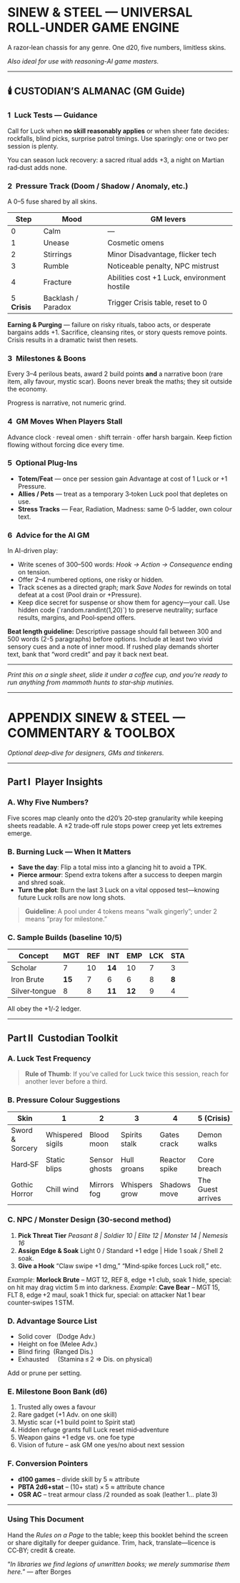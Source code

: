 # **SINEW & STEEL — UNIVERSAL ROLL‑UNDER GAME ENGINE**

A razor‑lean chassis for any genre. One d20, five numbers, limitless skins. 

*Also ideal for use with reasoning-AI game masters.*

---

## 🕯️ CUSTODIAN’S ALMANAC (GM Guide)

### 1 Luck Tests — Guidance

Call for Luck when **no skill reasonably applies** or when sheer fate decides: rockfalls, blind picks, surprise patrol timings. Use sparingly: one or two per session is plenty.

You can season luck recovery: a sacred ritual adds +3, a night on Martian rad‑dust adds none.

### 2 Pressure Track (Doom / Shadow / Anomaly, etc.)

A 0–5 fuse shared by all skins.

| Step         | Mood               | GM levers                                   |
| ------------ | ------------------ | ------------------------------------------- |
| 0            | Calm               | —                                           |
| 1            | Unease             | Cosmetic omens                              |
| 2            | Stirrings          | Minor Disadvantage, flicker tech            |
| 3            | Rumble             | Noticeable penalty, NPC mistrust            |
| 4            | Fracture           | Abilities cost +1 Luck, environment hostile |
| 5 **Crisis** | Backlash / Paradox | Trigger Crisis table, reset to 0            |

**Earning & Purging** — failure on risky rituals, taboo acts, or desperate bargains adds +1.  Sacrifice, cleansing rites, or story quests remove points.  Crisis results in a dramatic twist then resets.

### 3 Milestones & Boons

Every 3–4 perilous beats, award 2 build points **and** a narrative boon (rare item, ally favour, mystic scar). Boons never break the maths; they sit outside the economy. 

Progress is narrative, not numeric grind.

### 4 GM Moves When Players Stall

Advance clock · reveal omen · shift terrain · offer harsh bargain. Keep fiction flowing without forcing dice every time.

### 5 Optional Plug‑Ins

- **Totem/Feat** — once per session gain Advantage at cost of 1 Luck or +1 Pressure.
- **Allies / Pets** — treat as a temporary 3‑token Luck pool that depletes on use.
- **Stress Tracks** — Fear, Radiation, Madness: same 0–5 ladder, own colour text.

### 6 Advice for the AI GM

In AI-driven play:

- Write scenes of 300–500 words: *Hook → Action → Consequence* ending on tension.
- Offer 2–4 numbered options, one risky or hidden.
- Track scenes as a directed graph; mark *Save Nodes* for rewinds on total defeat at a cost (Pool drain or +Pressure).
- Keep dice secret for suspense or show them for agency—your call. Use hidden code (\`random.randint(1,20)\`) to preserve neutrality; surface results, margins, and Pool‑spend offers.

**Beat length guideline:** Descriptive passage should fall between 300 and 500 words (2-5 paragraphs) before options. Include at least two vivid sensory cues and a note of inner mood. If rushed play demands shorter text, bank that “word credit” and pay it back next beat.

---

*Print this on a single sheet, slide it under a coffee cup, and you’re ready to run anything from mammoth hunts to star‑ship mutinies.*

---

# APPENDIX **SINEW & STEEL — COMMENTARY & TOOLBOX**

*Optional deep‑dive for designers, GMs and tinkerers.*

---

## Part I Player Insights

### A. Why Five Numbers?

Five scores map cleanly onto the d20’s 20‑step granularity while keeping sheets readable. A ±2 trade‑off rule stops power creep yet lets extremes emerge.

### B. Burning Luck — When It Matters

- **Save the day**: Flip a total miss into a glancing hit to avoid a TPK.
- **Pierce armour**: Spend extra tokens after a success to deepen margin and shred soak.
- **Turn the plot**: Burn the last 3 Luck on a vital opposed test—knowing future Luck rolls are now long shots.

> **Guideline**: A pool under 4 tokens means “walk gingerly”; under 2 means “pray for milestone.”

### C. Sample Builds (baseline 10/5)

| Concept       | MGT    | REF | INT    | EMP    | LCK | STA   |
| ------------- | ------ | --- | ------ | ------ | --- | ----- |
| Scholar       | 7      | 10  | **14** | 10     | 7   | 3     |
| Iron Brute    | **15** | 7   | 6      | 6      | 8   | **8** |
| Silver‑tongue | 8      | 8   | **11** | **12** | 9   | 4     |

All obey the +1/‑2 ledger.

---

## Part II Custodian Toolkit

### A. Luck Test Frequency

> **Rule of Thumb**: If you’ve called for Luck twice this session, reach for another lever before a third.

### B. Pressure Colour Suggestions

| Skin            | 1                | 2             | 3             | 4             | 5 (Crisis)        |
| --------------- | ---------------- | ------------- | ------------- | ------------- | ----------------- |
| Sword & Sorcery | Whispered sigils | Blood moon    | Spirits stalk | Gates crack   | Demon walks       |
| Hard‑SF         | Static blips     | Sensor ghosts | Hull groans   | Reactor spike | Core breach       |
| Gothic Horror   | Chill wind       | Mirrors fog   | Whispers grow | Shadows move  | The Guest arrives |

### C. NPC / Monster Design (30‑second method)

1. **Pick Threat Tier**
   *Peasant 8 | Soldier 10 | Elite 12 | Monster 14 | Nemesis 16*
2. **Assign Edge & Soak**
   Light 0 / Standard +1 edge | Hide 1 soak / Shell 2 soak.
3. **Give a Hook**
   “Claw swipe +1 dmg,” “Mind‑spike forces Luck roll,” etc.

*Example*: **Morlock Brute** – MGT 12, REF 8, edge +1 club, soak 1 hide, special: on hit may drag victim 5 m into darkness.
*Example*: **Cave Bear** – MGT 15, FLT 8, edge +2 maul, soak 1 thick fur, special: on attacker Nat 1 bear counter‑swipes 1 STM.

### D. Advantage Source List

- Solid cover   (Dodge Adv.)
- Height on foe (Melee Adv.)
- Blind firing  (Ranged Dis.)
- Exhausted     (Stamina ≤ 2 ⇒ Dis. on physical)

Add or prune per setting.

### E. Milestone Boon Bank (d6)

1. Trusted ally owes a favour
2. Rare gadget (+1 Adv. on one skill)
3. Mystic scar (+1 build point to Spirit stat)
4. Hidden refuge grants full Luck reset mid‑adventure
5. Weapon gains +1 edge vs. one foe type
6. Vision of future – ask GM one yes/no about next session

### F. Conversion Pointers

- **d100 games** – divide skill by 5 ≈ attribute
- **PBTA 2d6+stat** – (10+ stat) × 5 ≈ attribute chance
- **OSR AC** – treat armour class /2 rounded as soak (leather 1… plate 3)

---

### Using This Document

Hand the *Rules on a Page* to the table; keep this booklet behind the screen or share digitally for deeper guidance.  Trim, hack, translate—licence is CC‑BY; credit & create.

“*In libraries we find legions of unwritten books; we merely summarise them here.*” — after Borges
